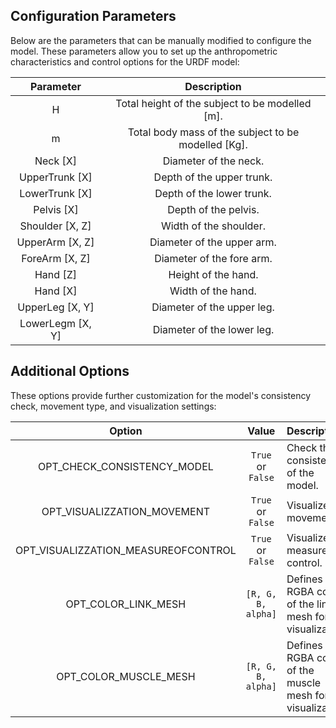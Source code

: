   
## Configuration Parameters

Below are the parameters that can be manually modified to configure the model. These parameters allow you to set up the anthropometric characteristics and control options for the URDF model:
<div align="center">
   
| Parameter        | Description                                                                                                                                 |  
|:----------------:|:-------------------------------------------------------------------------------------------------------------------------------------------:|
| H                | Total height of the subject to be modelled [m].                                                                                             |
| m                | Total body mass of the subject to be modelled [Kg].                                                                                         |
| Neck [X]         | Diameter of the neck.                                                                                                                       |
| UpperTrunk [X]   | Depth of the upper trunk.                                                                                                                   |
| LowerTrunk [X]   | Depth of the lower trunk.                                                                                                                   |
| Pelvis [X]       | Depth of the pelvis.                                                                                                                        |
| Shoulder [X, Z]  | Width of the shoulder.                                                                                                                      |
| UpperArm [X, Z]  | Diameter of the upper arm.                                                                                                                  |
| ForeArm [X, Z]   | Diameter of the fore arm.                                                                                                                   |
| Hand [Z]         | Height of the hand.                                                                                                                         |
| Hand [X]         | Width of the hand.                                                                                                                          |
| UpperLeg [X, Y]  | Diameter of the upper leg.                                                                                                                  |
| LowerLegm [X, Y] | Diameter of the lower leg.                                                                                                                  |

</div>

## Additional Options

These options provide further customization for the model's consistency check, movement type, and visualization settings:
<div align="center">
   
| Option                              | Value               | Description                                                  |
|:-----------------------------------:|:-------------------:|:-------------------------------------------------------------|
| OPT_CHECK_CONSISTENCY_MODEL         | `True` or `False`   | Check the consistency of the model.                          |
| OPT_VISUALIZZATION_MOVEMENT         | `True` or `False`   | Visualize the movement.                                      |
| OPT_VISUALIZZATION_MEASUREOFCONTROL | `True` or `False`   | Visualize the measure of control.                            |
| OPT_COLOR_LINK_MESH                 | `[R, G, B, alpha]`  | Defines the RGBA color of the link mesh for visualization.   |
| OPT_COLOR_MUSCLE_MESH               | `[R, G, B, alpha]`  | Defines the RGBA color of the muscle mesh for visualization. |

</div>



